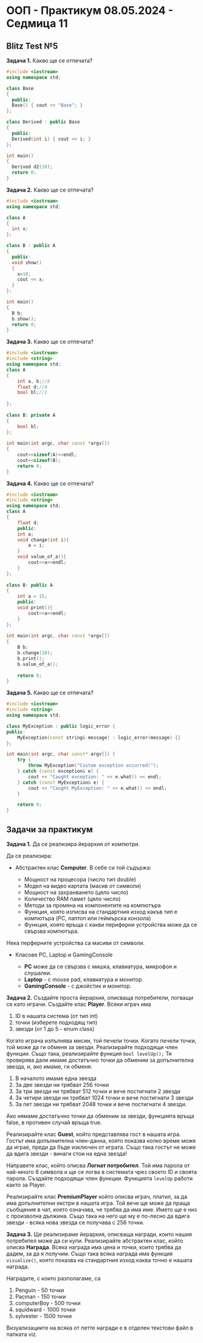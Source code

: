 # OOП - Практикум 08.05.2024 - Седмица 11

## Blitz Test №5

**Задача 1.** Какво ще се отпечата?
```c++
#include <iostream>
using namespace std;

class Base
{
  public:
  Base() { cout << "Base"; }
};

class Derived : public Base
{
  public:
  Derived(int i) { cout << i; }
};

int main()
{
  Derived d2(10);
  return 0;
}
```

**Задача 2.** Какво ще се отпечата?
```c++
#include <iostream>
using namespace std;

class A
{
  int x;
};

class B : public A
{
  public:
  void show()
  {
    x=10;
    cout << x;
  }
};

int main()
{
  B b;
  b.show();
  return 0;
}
```

**Задача 3.** Какво ще се отпечата?

```c++
#include <iostream>
#include <string>
using namespace std;
class A
{
	int a, b;//8
	float d;//4
	bool bl;//1
   
};
 
class B: private A
{
    bool bl;
};
 
int main(int argc, char const *argv[])
{
	cout<<sizeof(A)<<endl;
	cout<<sizeof(B);
	return 0;
}
```

**Задача 4.** Какво ще се отпечата?

```c++
#include <iostream>
#include <string>
using namespace std;
class A
{
	float d;
    public:
	int a;
	void change(int i){
		a = i;
	}
	void value_of_a(){
		cout<<a<<endl;
	}
};
 
class B: public A
{
	int a = 15;
    public:
	void print(){
		cout<<a<<endl;
	}
};
 
int main(int argc, char const *argv[])
{
	B b;
	b.change(10);
	b.print();
	b.value_of_a();
 
	return 0;
}
```

**Задача 5.** Какво ще се отпечата?

```c++
#include <iostream>
#include <string>
using namespace std;

class MyException : public logic_error {
public:
    MyException(const string& message) : logic_error(message) {}
};

int main(int argc, char const* argv[]) {
    try {
        throw MyException("Custom exception occurred!");
    } catch (const exception& e) {
        cout << "Caught exception: " << e.what() << endl;
    } catch (const MyException& e) {
        cout << "Caught MyException: " << e.what() << endl;
    }

    return 0;
}
```

## Задачи за практикум

**Задача 1.** Да се реализира йерархия от компютри.

Да се реализира:

* Абстрактен клас **Computer**. В себе си той съдържа:
  
  * Мощност на процесора (число тип double)
  * Модел на видео картата (масив от символи)
  * Мощност на захранването (цяло число)
  * Количество RAM памет (цяло число)
  * Методи за промяна на компонентите на компютъра
  * Функция, която изписва на стандартния изход какъв тип е компютъра (PC, лаптоп или геймърска конзола)
  * Функция, която връща с какви периферни устройства може да се свързва компютъра.

Нека перферните устройства са масиви от символи.

* Класове PC, Laptop и GamingConsole
  
  * **PC** може да се свързва с мишка, клавиатура, микрофон и слушалки.
  * **Laptop** - с mouse pad, клавиатура и монитор.
  * **GamingConsole** - с джойстик и монитор.  

**Задача 2.** Създайте проста йерархия, описваща потребители, логващи се като играчи.
Създайте клас **Player**. Всеки играч има

1. ID в нашата система (от тип int)
2. точки (изберете подходящ тип)
3. звезди (от 1 до 5 - enum class)

Когато играча изпълнява мисии, той печели точки. Когато печели точки, той може да ги обменя за звезди. Реализирайте подходящи член функции. Също така, реализирайте функция ``bool levelUp();`` Тя проверява
дали имаме достатъчно точки да обменим за допълнителна звезда, и, ако имаме, ги
обменя.

1. В началото имаме една звезда
2. За две звезди ни трябват 256 точки
3. За три звезди ни трябват 512 точки и вече постигнати 2 звезди
4. За четири звезди ни трябват 1024 точки и вече постигнати 3 звезди
5. За пет звезди ни трябват 2048 точки и вече постигнати 4 звезди.

Ако нямаме достатъчно точки да обменим за звезди, функцията връща false, в противен случай връща true.

Реализирайте клас **Guest**, който представлява гост в нашата игра. Гостът има допълнителна член-данна, която показва колко време може да играе, преди да бъде
изключен от играта. Също така гостът не може да вдига звезди - винаги стои на една звезда!

Направете клас, който описва **Логнат потребител**. Той има парола от най-много 8 символа и ще се логва в системата чрез своето ID и своята парола.
Създайте подходящи член функции. Функцията ``levelUp`` работи както за Player.

Реализирайте клас **PremiumPlayer** който описва играч, платил, за да има допълнителни екстри в нашата игра. Той вече ще може да праща съобщения в чат,
което означава, че трябва да има име. Името ще е низ с произволна дължина. Също така на него ще му е по-лесно да вдига звезди - всяка нова звезда се получава с 256 точки.

**Задача 3.** Ще реализираме йерархия, описваща награди, които нашия потребител може да си
купи. 
Реализирайте абстрактен клас, който описва **Награда**. Всяка награда има цена и точки, които трябва да дадем, за да я получим. Също така всяка награда има функция ``visualize()``, която показва на стандартния изход каква точно е нашата награда.

Наградите, с които разполагаме, са
1. Penguin - 50 точки
2. Pacman - 150 точки
3. computerBoy - 500 точки
4. squidward - 1000 точки
5. sylvester - 1500 точки

Визуализациите на всяка от петте награди е в отделен текстови файл в папката viz. 
